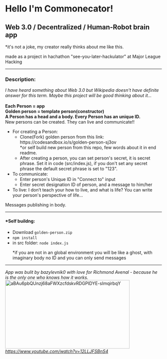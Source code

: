 <h1>Hello I'm Commonecator!</h1>
<h2>Web 3.0 / Decentralized / Human-Robot brain app</h2>
<p>*it's not a joke, my creator really thinks about me like this.</p>
<p>made as a project in hachathon "see-you-later-hackulator" at Major League Hacking</p>
<hr>
<h3>Description:</h3>
<i>I have heard something about Web 3.0 but Wikipedia doesn't have definite answer for this term. Maybe this project will be good thinking about it...</i><br><br>
<b>Each Person = app</b><br>
<b>Golden person = template person(constructor)</b><br>
<b>A Person has a head and a body. Every Person has an unique ID.</b></br> 
New persons can be created. They can live and communicate!!
<ul>
 <li>For creating a Person:
   <ul>
     <li>Clone(Fork) golden person from this link: https://codesandbox.io/s/golden-person-sj3ov<br>*or self build new person from this repo, few words about it in end readme.</li>
     <li>After creating a person, you can set person's secret, it is secret phrase. Set it in code (src/index.js), if you don't set any secret phrase the default secret phrase is set to "123". 
   </ul>  
 </li>
 <li>To communicate:
  <ul>
   <li>Enter person's Unique ID in "Connect to" input</li>
   <li>Enter secret designation ID of person, and a message to him/her</li> 
  </ul>
 </li>
 <li> To live: I don’t teach your how to live, and what is life? You can write your person's perspective of life...</li>
</ul>
Messages publishing in body.
<hr>
<h4>*Self buildng:</h4>
<ul>
 <li>Download <code>golden-person.zip</code></li>
 <li><code>npm install</code></li>
 <li>in src folder: <code>node index.js</code>
 <p>*if you are not in an global environment you will be like a ghost, with imaginary body no ID and you can only send messages</p>
 </ul>
<hr>
<i>App was bulit by bazylevnik0 with love for Richmond Avenal - because he is the only one who knows how it works.</i><br>
<a data-flickr-embed="true" href="https://www.flickr.com/photos/190118078@N05/51791897758/in/dateposted-public/" title="aBAu6pbQUnzj68aFWXzcfdskvRDGPIDYE-sImqirbqY"><img src="https://live.staticflickr.com/65535/51791897758_93989b6477_w.jpg" width="400" height="220" alt="aBAu6pbQUnzj68aFWXzcfdskvRDGPIDYE-sImqirbqY"></a>
<i><a href="https://www.youtube.com/watch?v=12LLJFSBnS4">https://www.youtube.com/watch?v=12LLJFSBnS4</a></i><br>
